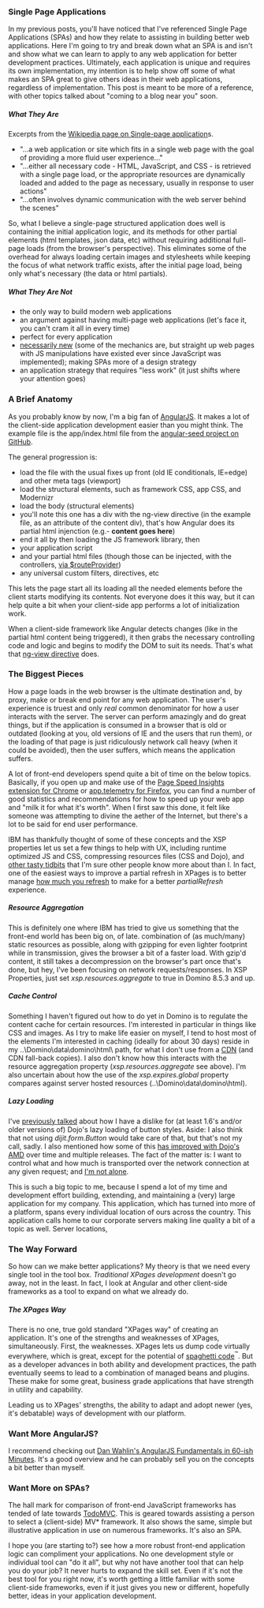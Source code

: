 ### Single Page Applications
In my previous posts, you'll have noticed that I've referenced Single Page Applications (SPAs) and how they relate to assisting in building better web applications. Here I'm going to try and break down what an SPA is and isn't and show what we can learn to apply to any web application for better development practices. Ultimately, each application is unique and requires its own implementation, my intention is to help show off some of what makes an SPA great to give others ideas in their web applications, regardless of implementation. This post is meant to be more of a reference, with other topics talked about "coming to a blog near you" soon.

##### What They Are
Excerpts from the [Wikipedia page on Single-page application](http://en.wikipedia.org/wiki/Single-page_application)s.

* "...a web application or site which fits in a single web page with the goal of providing a more fluid user experience..."
* "...either all necessary code - HTML, JavaScript, and CSS - is retrieved with a single page load, or the appropriate resources are dynamically loaded and added to the page as necessary, usually in response to user actions"
* "...often involves dynamic communication with the web server behind the scenes"

So, what I believe a single-page structured application does well is containing the initial application logic, and its methods for other partial elements (html templates, json data, etc) without requiring additional full-page loads (from the browser's perspective). This eliminates some of the overhead for always loading certain images and stylesheets while keeping the focus of what network traffic exists, after the initial page load, being only what's necessary (the data or html partials).

##### What They Are Not
* the only way to build modern web applications
* an argument against having multi-page web applications (let's face it, you can't cram it all in every time)
* perfect for every application
* <a href="{{ book.site }}/xpages/rest-is-best/#comment-1609384268">necessarily new</a> (some of the mechanics are, but straight up web pages with JS manipulations have existed ever since JavaScript was implemented); making SPAs more of a design strategy
* an application strategy that requires "less work" (it just shifts where your attention goes)

### A Brief Anatomy
As you probably know by now, I'm a big fan of [AngularJS](https://angularjs.org). It makes a lot of the client-side application development easier than you might think. The example file is the app/index.html file from the [angular-seed project on GitHub](https://github.com/angular/angular-seed).

<script src="http://gist-it.sudarmuthu.com/github/angular/angular-seed/blob/master/app/index.html"></script>

The general progression is:

* load the file with the usual fixes up front (old IE conditionals, IE=edge) and other meta tags (viewport)
* load the structural elements, such as framework CSS, app CSS, and Modernizr
* load the body (structural elements)
* you'll note this one has a div with the ng-view directive (in the example file, as an attribute of the content div), that's how Angular does its partial html injenction (e.g.- **content goes here**)
* end it all by then loading the JS framework library, then
* your application script
* and your partial html files (though those can be injected, with the controllers, <a href="http://docs.angularjs.org/api/ngRoute/provider/$routeProvider">via $routeProvider</a>)
* any universal custom filters, directives, etc

This lets the page start all its loading all the needed elements before the client starts modifying its contents. Not everyone does it this way, but it can help quite a bit when your client-side app performs a lot of initialization work.

When a client-side framework like Angular detects changes (like in the partial html content being triggered), it then grabs the necessary controlling code and logic and begins to modify the DOM to suit its needs. That's what that <a href="//docs.angularjs.org/api/ngRoute/directive/ngView">ng-view directive</a> does.

### The Biggest Pieces
How a page loads in the web browser is the ultimate destination and, by proxy, make or break end point for any web application. The user's experience is truest and only _real_ common denominator for how a user interacts with the server. The server can perform amazingly and do great things, but if the application is consumed in a browser that is old or outdated (looking at you, old versions of IE and the users that run them), or the loading of that page is just ridiculously network call heavy (when it could be avoided), then the user suffers, which means the application suffers.

A lot of front-end developers spend quite a bit of time on the below topics. Basically, if you open up and make use of the <a href="//chrome.google.com/webstore/detail/pagespeed-insights-by-goo/gplegfbjlmmehdoakndmohflojccocli?hl=en">Page Speed Insights extension for Chrome</a> or <a href="//addons.mozilla.org/en-US/firefox/addon/apptelemetry/">app.telemetry for Firefox</a>, you can find a number of good statistics and recommendations for how to speed up your web app and "milk it for what it's worth". When I first saw this done, it felt like someone was attempting to divine the aether of the Internet, but there's a lot to be said for end user performance.

IBM has thankfully thought of some of these concepts and the XSP properties let us set a few things to help with UX, including runtime optimized JS and CSS, compressing resources files (CSS and Dojo), and [other tasty tidbits](http://per.lausten.dk/blog/2012/02/xpages-2-very-easy-performance-optimization-tricks.html) that I'm sure other people know more about than I. In fact, one of the easiest ways to improve a partial refresh in XPages is to better manage [how much you refresh](http://hasselba.ch/blog/?p=1389) to make for a better _partialRefresh_ experience.

##### Resource Aggregation
This is definitely one where IBM has tried to give us something that the front-end world has been big on, of late.  combination of (as much/many) static resources as possible, along with gzipping for even lighter footprint while in transmission, gives the browser a bit of a faster load. With gzip'd content, it still takes a decompression on the browser's part once that's done, but hey, I've been focusing on network requests/responses. In XSP Properties, just set _xsp.resources.aggregate_ to true in Domino 8.5.3 and up.

##### Cache Control
Something I haven't figured out how to do yet in Domino is to regulate the content cache for certain resources. I'm interested in particular in things like CSS and images. As I try to make life easier on myself, I tend to host most of the elements I'm interested in caching (ideally for about 30 days) reside in my ..\Domino\data\domino\html\ path, for what I don't use from a [CDN](http://en.wikipedia.org/wiki/Content_delivery_network) (and CDN fall-back copies). I also don't know how this interacts with the resource aggregation property (_xsp.resources.aggregate_ see above). I'm also uncertain about how the use of the _xsp.expires.global_ property compares against server hosted resources (..\Domino\data\domino\html\).

##### Lazy Loading
I've <a href="{{ book.site }}/xpages/rest-is-best/#rest-is-lean">previously talked</a> about how I have a dislike for (at least 1.6's and/or older versions of) Dojo's lazy loading of button styles. Aside: I also think that not using _dijit.form.Button_ would take care of that, but that's not my call, sadly. I also mentioned how some of this <a href="{{ book.site }}/xpages/rest-is-best/#comment-1605659445">has improved with Dojo's AMD</a> over time and multiple releases. The fact of the matter is: I want to control what and how much is transported over the network connection at any given request; and <a href="{{ book.site }}/xpages/rest-is-best/#comment-1599645245">I'm not alone</a>.

This is such a big topic to me, because I spend a lot of my time and development effort building, extending, and maintaining a (very) large application for my company. This application, which has turned into more of a platform, spans every individual location of ours across the country. This application calls home to our corporate servers making line quality a bit of a topic as well. Server locations, 

### The Way Forward
So how can we make better applications? My theory is that we need every single tool in the tool box. _Traditional XPages development_ doesn't go away, not in the least. In fact, I look at Angular and other client-side frameworks as a tool to expand on what we already do.

##### The XPages Way
There is no one, true gold standard "XPages way" of creating an application. It's one of the strengths and weaknesses of XPages, simultaneously. First, the weaknesses. XPages lets us dump code virtually everywhere, which is great, except for the potential of <a href="{{ book.site }}/xpages/unraveling-the-mvc-mysteries/#stop-using-your-xpage-for-application-logic">spaghetti code</a><sup>&#8482;</sup>. But as a developer advances in both ability and development practices, the path eventually seems to lead to a combination of managed beans and plugins. These make for some great, business grade applications that have strength in utility and capability.

Leading us to XPages' strengths, the ability to adapt and adopt newer (yes, it's debatable) ways of development with our platform. 


### Want More AngularJS?
I recommend checking out <a href="http://www.youtube.com/watch?v=i9MHigUZKEM">Dan Wahlin's AngularJS Fundamentals in 60-ish Minutes</a>. It's a good overview and he can probably sell you on the concepts a bit better than myself.

### Want More on SPAs?
The hall mark for comparison of front-end JavaScript frameworks has tended of late towards <a href="//todomvc.com/">TodoMVC</a>. This is geared towards assisting a person to select a (client-side) MV* framework. It also shows the same, simple but illustrative application in use on numerous frameworks. It's also an SPA.

I hope you (are starting to?) see how a more robust front-end application logic can compliment your applications. No one development style or individual tool can "do it all", but why not have another tool that can help you do your job? It never hurts to expand the skill set. Even if it's not the best tool for you right now, it's worth getting a little familiar with some client-side frameworks, even if it just gives you new or different, hopefully better, ideas in your application development.